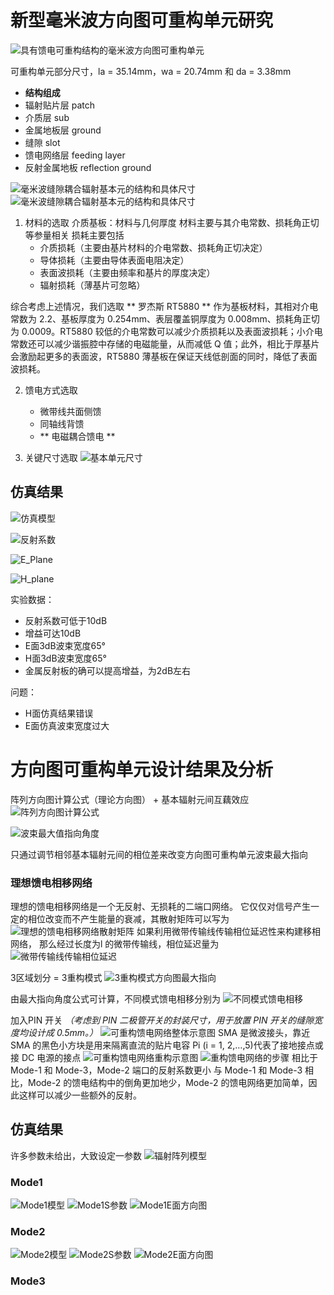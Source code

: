 # 新型毫米波方向图可重构单元研究
![具有馈电可重构结构的毫米波方向图可重构单元](/imgs/2023-09-20/6VfQIaoIoHowhKTU.png)

可重构单元部分尺寸，la = 35.14mm，wa = 20.74mm 和 da = 3.38mm


- **结构组成**
- 辐射贴片层 patch
- 介质层 sub
- 金属地板层 ground
- 缝隙 slot
- 馈电网络层 feeding layer
- 反射金属地板 reflection ground


![毫米波缝隙耦合辐射基本元的结构和具体尺寸](/imgs/2023-09-20/7SetwbPqR8H5etUO.png)    ![毫米波缝隙耦合辐射基本元的结构和具体尺寸](/imgs/2023-09-20/9zQ2SWdgc1hHT7dh.png)


1. 材料的选取
	介质基板：材料与几何厚度
	   材料主要与其介电常数、损耗角正切等参量相关
	   损耗主要包括
	  - 介质损耗（主要由基片材料的介电常数、损耗角正切决定）
	  - 导体损耗（主要由导体表面电阻决定）
      - 表面波损耗（主要由频率和基片的厚度决定）
	  - 辐射损耗（薄基片可忽略）

综合考虑上述情况，我们选取 ** 罗杰斯 RT5880 ** 作为基板材料，其相对介电常数为 2.2、基板厚度为 0.254mm、表层覆盖铜厚度为 0.008mm、损耗角正切为 0.0009。RT5880 较低的介电常数可以减少介质损耗以及表面波损耗；小介电常数还可以减少谐振腔中存储的电磁能量，从而减低 Q 值；此外，相比于厚基片会激励起更多的表面波，RT5880 薄基板在保证天线低剖面的同时，降低了表面波损耗。

2. 馈电方式选取
	- 微带线共面侧馈
	- 同轴线背馈
	-  ** 电磁耦合馈电	**

3. 关键尺寸选取
![基本单元尺寸](/imgs/2023-10-07/IYjezEf0cV8elFMC.png)

## 仿真结果
![仿真模型](/imgs/2023-10-07/ZuUPZL6RMkr0f3Ug.png)

![反射系数](/imgs/2023-10-07/apmG3F30FoX4HcVb.png)

![E_Plane](/imgs/2023-10-07/z9E1QUZm9oW7uN9s.png)

![H_plane](/imgs/2023-10-07/6cHGIxyb3PsUftaH.png)

实验数据：
- 反射系数可低于10dB
- 增益可达10dB
- E面3dB波束宽度65°
- H面3dB波束宽度65°
- 金属反射板的确可以提高增益，为2dB左右

问题：
- H面仿真结果错误
- E面仿真波束宽度过大

# 方向图可重构单元设计结果及分析
阵列方向图计算公式（理论方向图） + 基本辐射元间互藕效应
![阵列方向图计算公式](/imgs/2023-10-07/GGR4qcLp8zoUxP15.jpeg)

![波束最大值指向角度](/imgs/2023-10-07/3YwnGXqNJQGl6slR.png)

只通过调节相邻基本辐射元间的相位差来改变方向图可重构单元波束最大指向

### 理想馈电相移网络

理想的馈电相移网络是一个无反射、无损耗的二端口网络。
它仅仅对信号产生一定的相位改变而不产生能量的衰减，其散射矩阵可以写为
![理想的馈电相移网络散射矩阵](/imgs/2023-10-07/UOkoRKvntnA91N04.png)
如果利用微带传输线传输相位延迟性来构建移相网络，
那么经过长度为l 的微带传输线，相位延迟量为
![微带传输线传输相位延迟](/imgs/2023-10-07/gSJaZ2bwNlBKyFPg.png)

3区域划分 = 3重构模式
![3重构模式方向图最大指向](/imgs/2023-10-07/zc2WqC04MFWL5OoY.png)

由最大指向角度公式可计算，不同模式馈电相移分别为
![不同模式馈电相移](/imgs/2023-10-07/CwrlYiA5g2H4HJ1X.png)

加入PIN 开关
*（考虑到 PIN 二极管开关的封装尺寸，用于放置 PIN 开关的缝隙宽度均设计成 0.5mm。）*
![可重构馈电网络整体示意图](/imgs/2023-10-07/sLjqZ2BRoJ6iaxSw.png)
SMA 是微波接头，靠近 SMA 的黑色小方块是用来隔离直流的贴片电容
Pi (i = 1, 2,…,5)代表了接地接点或接 DC 电源的接点
![可重构馈电网络重构示意图](/imgs/2023-10-07/VRxzY9Nu9qZZkxvD.png)
![重构馈电网络的步骤](/imgs/2023-10-07/g3JJQlDbE3W9DKC9.png)
相比于 Mode-1 和 Mode-3，Mode-2 端口的反射系数更小
与 Mode-1 和 Mode-3 相比，Mode-2 的馈电结构中的倒角更加地少，Mode-2 的馈电网络更加简单，因此这样可以减少一些额外的反射。

## 仿真结果
许多参数未给出，大致设定一参数
![辐射阵列模型](/imgs/2023-10-08/y2hZ23aB3hhAOsv8.png)
### Mode1
![Mode1模型](/imgs/2023-10-08/hI1Vu9pm41tObQzm.jpeg)
![Mode1S参数](/imgs/2023-10-08/Ym54rGTzcErVNT2k.jpeg)
![Mode1E面方向图](/imgs/2023-10-08/NtpbK2w8uVzme1si.jpeg)
### Mode2
![Mode2模型](/imgs/2023-10-08/sYmk10P3l6zVJXAg.png)
![Mode2S参数](/imgs/2023-10-08/sVAGGXonkQSGEVor.png)
![Mode2E面方向图](/imgs/2023-10-08/z5J5FlrLKFbGbvGW.png)
### Mode3

<!--stackedit_data:
eyJoaXN0b3J5IjpbOTE5NzE5MDg3LDE2NTc1NjE0MTQsLTExMz
ExNzQ1LDE0NzI1NzUwOTgsLTE1NDg1Njc1ODEsMTU0OTI5NjQ4
NSw0NTY2MjE3NywtMTk0OTU0MjM0NF19
-->